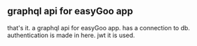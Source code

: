 ## graphql api for easyGoo app

that's it. a graphql api for easyGoo app. has a connection to db. authentication is made in here. jwt it is used.
